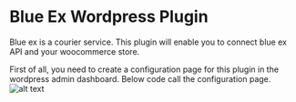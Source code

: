 # Blue Ex Wordpress Plugin
Blue ex is a courier service. This plugin will enable you to connect blue ex API and your woocommerce store.

First of all, you need to create a configuration page for this plugin in the wordpress admin dashboard.
Below code call the configuration page.
![alt text](https://github.com/virtualforce/blueex_wordpress_plugin/blob/master/images/configuration.png "call to configuration page")

